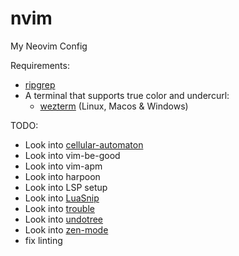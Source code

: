 # nvim
My Neovim Config

Requirements:
- [ripgrep](https://github.com/BurntSushi/ripgrep)
- A terminal that supports true color and undercurl:
    - [wezterm](https://github.com/wez/wezterm) (Linux, Macos & Windows)

TODO:
- Look into [cellular-automaton](https://github.com/Eandrju/cellular-automaton.nvim)
- Look into vim-be-good
- Look into vim-apm
- Look into harpoon
- Look into LSP setup
- Look into [LuaSnip](https://github.com/L3MON4D3/LuaSnip)
- Look into [trouble](https://github.com/folke/trouble.nvim)
- Look into [undotree](https://github.com/mbbill/undotree)
- Look into [zen-mode](https://github.com/folke/zen-mode.nvim)
- fix linting

